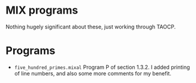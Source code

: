 MIX programs
============

Nothing hugely significant about these, just working through TAOCP.

# Programs

* `five_hundred_primes.mixal` Program P of section 1.3.2. I added printing of line numbers, and also some more comments for my benefit.


